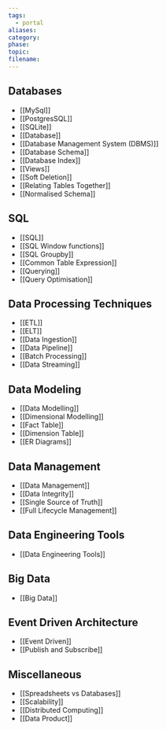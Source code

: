 ```yaml
---
tags:
  - portal
aliases: 
category: 
phase: 
topic: 
filename:
---
```

## Databases

- [[MySql]]
- [[PostgresSQL]]
- [[SQLite]]
- [[Database]]
- [[Database Management System (DBMS)]]
- [[Database Schema]]
- [[Database Index]]
- [[Views]]
- [[Soft Deletion]]
- [[Relating Tables Together]]
- [[Normalised Schema]]
## SQL

- [[SQL]]
- [[SQL Window functions]]
- [[SQL Groupby]]
- [[Common Table Expression]]
- [[Querying]]
- [[Query Optimisation]]

## Data Processing Techniques

- [[ETL]]
- [[ELT]]
- [[Data Ingestion]]
- [[Data Pipeline]]
- [[Batch Processing]]
- [[Data Streaming]]

## Data Modeling

- [[Data Modelling]]
- [[Dimensional Modelling]]
- [[Fact Table]]
- [[Dimension Table]]
- [[ER Diagrams]]

## Data Management

- [[Data Management]]
- [[Data Integrity]]
- [[Single Source of Truth]]
- [[Full Lifecycle Management]]

## Data Engineering Tools

- [[Data Engineering Tools]]

## Big Data

- [[Big Data]]

## Event Driven Architecture

- [[Event Driven]]
- [[Publish and Subscribe]]

## Miscellaneous

- [[Spreadsheets vs Databases]]
- [[Scalability]]
- [[Distributed Computing]]
- [[Data Product]]
